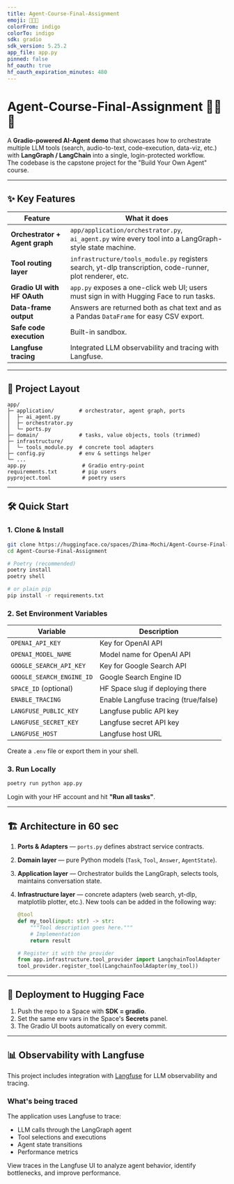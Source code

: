 ```yaml
---
title: Agent-Course-Final-Assignment
emoji: 🧑‍🔬🤖
colorFrom: indigo
colorTo: indigo
sdk: gradio
sdk_version: 5.25.2
app_file: app.py
pinned: false
hf_oauth: true
hf_oauth_expiration_minutes: 480
---
```


# Agent-Course-Final-Assignment 🧑‍🔬🤖

A **Gradio-powered AI-Agent demo** that showcases how to orchestrate multiple LLM tools (search, audio-to-text, code-execution, data-viz, etc.) with **LangGraph / LangChain** into a single, login-protected workflow.  
The codebase is the capstone project for the "Build Your Own Agent" course.

---

## ✨ Key Features
| Feature | What it does |
|---------|--------------|
| **Orchestrator + Agent graph** | `app/application/orchestrator.py`, `ai_agent.py` wire every tool into a LangGraph-style state machine. |
| **Tool routing layer** | `infrastructure/tools_module.py` registers search, yt-dlp transcription, code-runner, plot renderer, etc. |
| **Gradio UI with HF OAuth** | `app.py` exposes a one-click web UI; users must sign in with Hugging Face to run tasks. |
| **Data-frame output** | Answers are returned both as chat text and as a Pandas `DataFrame` for easy CSV export. |
| **Safe code execution** | Built-in sandbox. |
| **Langfuse tracing** | Integrated LLM observability and tracing with Langfuse. |

---

## 📂 Project Layout
```
app/
├─ application/        # orchestrator, agent graph, ports
│  ├─ ai_agent.py
│  ├─ orchestrator.py
│  └─ ports.py
├─ domain/             # tasks, value objects, tools (trimmed)
├─ infrastructure/
│  └─ tools_module.py  # concrete tool adapters
├─ config.py           # env & settings helper
└─ ...
app.py                  # Gradio entry-point
requirements.txt        # pip users
pyproject.toml          # poetry users
```

---

## 🛠️ Quick Start

### 1. Clone & Install
```bash
git clone https://huggingface.co/spaces/Zhima-Mochi/Agent-Course-Final-Assignment
cd Agent-Course-Final-Assignment

# Poetry (recommended)
poetry install
poetry shell

# or plain pip
pip install -r requirements.txt
```

### 2. Set Environment Variables

| Variable                        | Description                         |
| ------------------------------- | ----------------------------------- |
| `OPENAI_API_KEY`                | Key for OpenAI API                  |
| `OPENAI_MODEL_NAME`             | Model name for OpenAI API           |
| `GOOGLE_SEARCH_API_KEY`         | Key for Google Search API           |
| `GOOGLE_SEARCH_ENGINE_ID`       | Google Search Engine ID             |
| `SPACE_ID` (optional)           | HF Space slug if deploying there    |
| `ENABLE_TRACING`                | Enable Langfuse tracing (true/false)|
| `LANGFUSE_PUBLIC_KEY`           | Langfuse public API key             |
| `LANGFUSE_SECRET_KEY`           | Langfuse secret API key             |
| `LANGFUSE_HOST`                 | Langfuse host URL                   |

Create a `.env` file or export them in your shell.

### 3. Run Locally

```bash
poetry run python app.py
```

Login with your HF account and hit **"Run all tasks"**.

---

## 🏗️ Architecture in 60 sec

1. **Ports & Adapters** — `ports.py` defines abstract service contracts.
2. **Domain layer** — pure Python models (`Task`, `Tool`, `Answer`, `AgentState`).
3. **Application layer** — Orchestrator builds the LangGraph, selects tools, maintains conversation state.
4. **Infrastructure layer** — concrete adapters (web search, yt-dlp, matplotlib plotter, etc.).
   New tools can be added in the following way:

   ```python
   @tool
   def my_tool(input: str) -> str:
       """Tool description goes here."""
       # Implementation
       return result
   
   # Register it with the provider
   from app.infrastructure.tool_provider import LangchainToolAdapter
   tool_provider.register_tool(LangchainToolAdapter(my_tool))
   ```

---

## 🚀 Deployment to Hugging Face

1. Push the repo to a Space with **SDK = gradio**.
2. Set the same env vars in the Space's **Secrets** panel.
3. The Gradio UI boots automatically on every commit.

---

## 📊 Observability with Langfuse

This project includes integration with [Langfuse](https://langfuse.com) for LLM observability and tracing.

### What's being traced

The application uses Langfuse to trace:

- LLM calls through the LangGraph agent
- Tool selections and executions
- Agent state transitions
- Performance metrics

View traces in the Langfuse UI to analyze agent behavior, identify bottlenecks, and improve performance.
